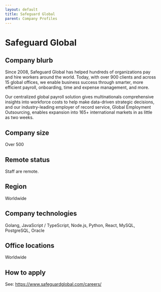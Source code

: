 ```yaml
---
layout: default
title: Safeguard Global
parent: Company Profiles
---
```


# Safeguard Global

## Company blurb

Since 2008, Safeguard Global has helped hundreds of organizations pay and hire workers around the world. Today, with over 900 clients and across 15 global offices, we enable business success through smarter, more efficient payroll, onboarding, time and expense management, and more.

Our centralized global payroll solution gives multinationals comprehensive insights into workforce costs to help make data-driven strategic decisions, and our industry-leading employer of record service, Global Employment Outsourcing, enables expansion into 165+ international markets in as little as two weeks.

## Company size

Over 500

## Remote status

Staff are remote.

## Region

Worldwide

## Company technologies

Golang, JavaScript / TypeScript, Node.js, Python, React, MySQL, PostgreSQL, Oracle

## Office locations

Worldwide

## How to apply

See: https://www.safeguardglobal.com/careers/